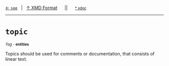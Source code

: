 [&#8592; `see`](xmd-format--see.md)&nbsp;&nbsp;&nbsp;|&nbsp;&nbsp;&nbsp;[&#8593; XMD Format](xmd-format.md)&nbsp;&nbsp;&nbsp;&nbsp;&nbsp;&nbsp;||&nbsp;&nbsp;&nbsp;&nbsp;&nbsp;&nbsp;<small>[\* xdoc](../xdoc/xmd-format.xmd#L15)</small>
***

# `topic`
<small>*Tag* - **entities**</small>  

Topics should be used for comments or documentation, that consists of linear text.

